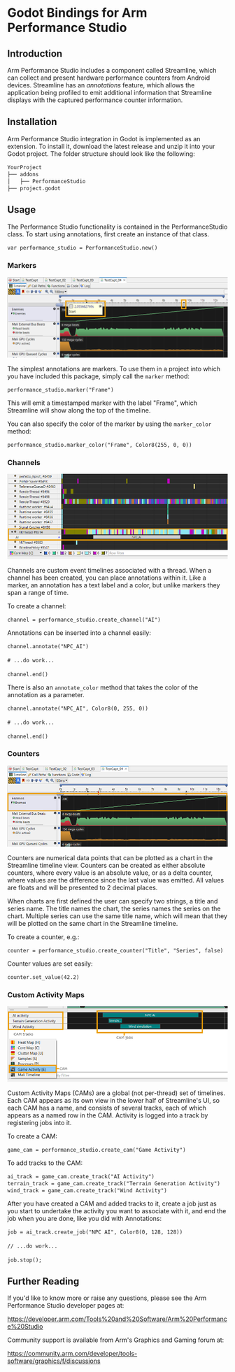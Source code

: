 Godot Bindings for Arm Performance Studio
=========================================

Introduction
------------

Arm Performance Studio includes a component called Streamline, which can collect
and present hardware performance counters from Android devices. Streamline has
an *annotations* feature, which allows the application being profiled to emit
additional information that Streamline displays with the captured performance
counter information.

Installation
------------

Arm Performance Studio integration in Godot is implemented as an extension. To
install it, download the latest release and unzip it into your Godot project.
The folder structure should look like the following:
```
YourProject
├── addons
│   ├── PerformanceStudio
├── project.godot
```

Usage
-----

The Performance Studio functionality is contained in the PerformanceStudio class.
To start using annotations, first create an instance of that class.

    var performance_studio = PerformanceStudio.new()

### Markers

![Markers](images/markers.png)

The simplest annotations are markers. To use them in a project into which you
have included this package, simply call the `marker` method:

    performance_studio.marker("Frame")

This will emit a timestamped marker with the label "Frame", which Streamline
will show along the top of the timeline.

You can also specify the color of the marker by using the `marker_color` method:

    performance_studio.marker_color("Frame", Color8(255, 0, 0))

### Channels

![Channels](images/channels.png)

Channels are custom event timelines associated with a thread. When a channel
has been created, you can place annotations within it. Like a marker, an
annotation has a text label and a color, but unlike markers they span a range
of time.

To create a channel:

    channel = performance_studio.create_channel("AI")

Annotations can be inserted into a channel easily:

    channel.annotate("NPC_AI")

    # ...do work...

    channel.end()

There is also an `annotate_color` method that takes the color of the annotation
as a parameter.

    channel.annotate("NPC_AI", Color8(0, 255, 0))

    # ...do work...

    channel.end()

### Counters

![Counters](images/counters.png)

Counters are numerical data points that can be plotted as a chart in the
Streamline timeline view. Counters can be created as either absolute counters,
where every value is an absolute value, or as a delta counter, where values
are the difference since the last value was emitted. All values are floats
and will be presented to 2 decimal places.

When charts are first defined the user can specify two strings, a title and
series name. The title names the chart, the series names the series on the
chart. Multiple series can use the same title name, which will mean that they
will be plotted on the same chart in the Streamline timeline.

To create a counter, e.g.:

    counter = performance_studio.create_counter("Title", "Series", false)

Counter values are set easily:

    counter.set_value(42.2)

### Custom Activity Maps

![Custom Activity Maps](images/custom_activity_maps.png)

Custom Activity Maps (CAMs) are a global (not per-thread) set of timelines.
Each CAM appears as its own view in the lower half of Streamline's UI, so each
CAM has a name, and consists of several tracks, each of which appears as a
named row in the CAM. Activity is logged into a track by registering jobs into
it.

To create a CAM:

    game_cam = performance_studio.create_cam("Game Activity")

To add tracks to the CAM:

    ai_track = game_cam.create_track("AI Activity")
    terrain_track = game_cam.create_track("Terrain Generation Activity")
    wind_track = game_cam.create_track("Wind Activity")

After you have created a CAM and added tracks to it, create a job just
as you start to undertake the activity you want to associate with it, and end
the job when you are done, like you did with Annotations:

    job = ai_track.create_job("NPC AI", Color8(0, 128, 128))

    // ...do work...

    job.stop();

Further Reading
---------------

If you'd like to know more or raise any questions, please see the Arm Performance Studio
developer pages at:

https://developer.arm.com/Tools%20and%20Software/Arm%20Performance%20Studio

Community support is available from Arm's Graphics and Gaming forum at:

https://community.arm.com/developer/tools-software/graphics/f/discussions
